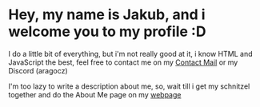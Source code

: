 # Hey, my name is Jakub, and i welcome you to my profile :D

I do a little bit of everything, but i'm not really good at it, i know HTML and JavaScript the best, feel free to contact me on my [Contact Mail](mailto:contact@aragocz.com) or my Discord (aragocz)

I'm too lazy to write a description about me, so, wait till i get my schnitzel together and do the About Me page on my [webpage](http://aragocz.com)
